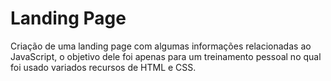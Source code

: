 # Landing Page

Criação de uma landing page com algumas informações relacionadas ao JavaScript, o objetivo dele foi apenas para um treinamento pessoal no qual foi usado variados recursos de HTML e CSS.
